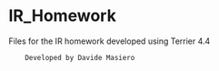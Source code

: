 # IR_Homework
Files for the IR homework developed using Terrier 4.4

        Developed by Davide Masiero
